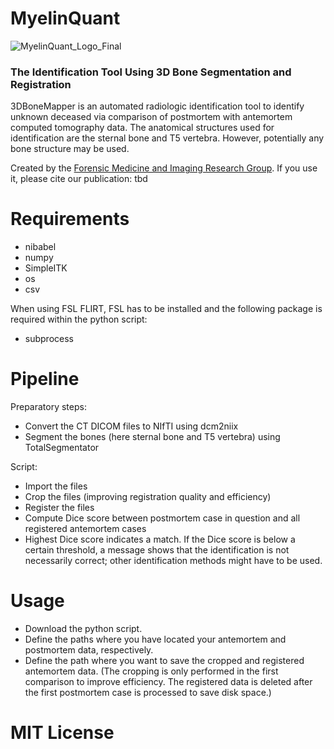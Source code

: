 # MyelinQuant
![MyelinQuant_Logo_Final](https://github.com/user-attachments/assets/54b4c26e-0d1a-4334-9804-a07f5bea3bc8)
<img src="[https://github.com/user-attachments/assets/54b4c26e-0d1a-4334-9804-a07f5bea3bc8]" width="12" height="12">



### The Identification Tool Using 3D Bone Segmentation and Registration

3DBoneMapper is an automated radiologic identification tool to identify unknown deceased via comparison of postmortem with antemortem computed tomography data. 
The anatomical structures used for identification are the sternal bone and T5 vertebra. However, potentially any bone structure may be used.

Created by the [Forensic Medicine and Imaging Research Group](https://dbe.unibas.ch/en/research/imaging-modelling-diagnosis/forensic-medicine-imaging-research-group/).
If you use it, please cite our publication: 
tbd

# Requirements
+ nibabel
+ numpy
+ SimpleITK
+ os
+ csv

When using FSL FLIRT, FSL has to be installed and the following package is required within the python script:
+ subprocess


# Pipeline
Preparatory steps:
+ Convert the CT DICOM files to NIfTI using dcm2niix
+ Segment the bones (here sternal bone and T5 vertebra) using TotalSegmentator

Script:
+ Import the files
+ Crop the files (improving registration quality and efficiency)
+ Register the files
+ Compute Dice score between postmortem case in question and all registered antemortem cases
+ Highest Dice score indicates a match. If the Dice score is below a certain threshold, a message shows that the identification is not necessarily correct; other identification methods might have to be used.
  

# Usage
+ Download the python script.
+ Define the paths where you have located your antemortem and postmortem data, respectively. 
+ Define the path where you want to save the cropped and registered antemortem data. (The cropping is only performed in the first comparison to improve efficiency. The registered data is deleted after the first postmortem case is processed to save disk space.)

# MIT License
